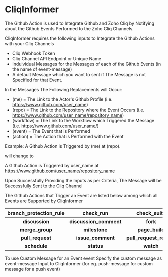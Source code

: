 # CliqInformer
The Github Action is used to Integrate Github and Zoho Cliq by Notifying about the Github Events Performed to the Zoho Cliq Channels.

CliqInformer requires the following inputs to Integrate the Github Actions with your Cliq Channels
- Cliq Webhook Token
- Cliq Channel API Endpoint or Unique Name
- Induividual Messages for the Messages of each of the Github Events (in the name of event-message)
- A default Message which you want to sent if The Message is not Specified for that Event.
  
In the Messages The Following Replacements will Occur:
- (me) = The Link to the Actor's Github Profile (i.e. https://www.github.com/user_name)
- (repo) = The Link to the Repository where the Event Occurs (i.e. https://www.github.com/user_name/repository_name)
- (workflow) = The Link to the Workflow which Triggered the Message (i.e. https://www.github.com/user_name/)
- (event) = The Event that is Performed
- (action) = The Action that is Performed with the Event

Example:
A Github Action is Triggered by (me) at (repo).

will change to 

A Github Action is Triggered by user_name at https://www.github.com/user_name/repository_name 
  
Upon Successfully Providing the Inputs as per Criteria, The Message will be Successfully Sent to the Cliq Channel

The Github Actions that Trigger an Event are listed below among which all Events are Supported by CliqInformer

|    branch_protection_rule    |          check_run          |          check_suite         |            create            |           delete            |          deployment         |      deployment_status      |
|            :----:            |           :----:            |            :----:            |            :----:            |           :----:            |            :----:            |           :----:            |
| **discussion**               | **discussion_comment**      | **fork**                     | **gollum**                   | **issue_comment**           | **issues**                  | **label**                     |
| **merge_group**              | **milestone**               | **page_build**               | **project**                  | **project_card**            | **project_column**           | **public**                    |
| **pull_request**             | **issue_comment**           | **pull_request_review**      |**pull_request_review_comment**| **pull_request_target**    | **push**                      | **registry_package**          |
| **schedule**                 | **status**                  | **watch**                    | **workflow_call**            | **workflow_dispatch**       | **workflow_run**               |                             |

To use Custom Message for an Event event Specify the custom message as event-message Input to CliqInformer (for eg. push-message for custom message for a push event)
